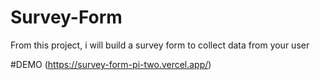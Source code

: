 # Survey-Form
From this project, i will build a survey form to collect data from your user

#DEMO (https://survey-form-pi-two.vercel.app/)
